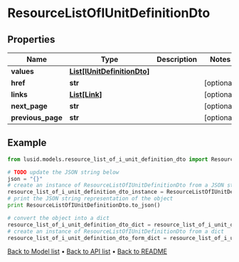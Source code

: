 # ResourceListOfIUnitDefinitionDto


## Properties
Name | Type | Description | Notes
------------ | ------------- | ------------- | -------------
**values** | [**List[IUnitDefinitionDto]**](IUnitDefinitionDto.md) |  | 
**href** | **str** |  | [optional] 
**links** | [**List[Link]**](Link.md) |  | [optional] 
**next_page** | **str** |  | [optional] 
**previous_page** | **str** |  | [optional] 

## Example

```python
from lusid.models.resource_list_of_i_unit_definition_dto import ResourceListOfIUnitDefinitionDto

# TODO update the JSON string below
json = "{}"
# create an instance of ResourceListOfIUnitDefinitionDto from a JSON string
resource_list_of_i_unit_definition_dto_instance = ResourceListOfIUnitDefinitionDto.from_json(json)
# print the JSON string representation of the object
print ResourceListOfIUnitDefinitionDto.to_json()

# convert the object into a dict
resource_list_of_i_unit_definition_dto_dict = resource_list_of_i_unit_definition_dto_instance.to_dict()
# create an instance of ResourceListOfIUnitDefinitionDto from a dict
resource_list_of_i_unit_definition_dto_form_dict = resource_list_of_i_unit_definition_dto.from_dict(resource_list_of_i_unit_definition_dto_dict)
```
[Back to Model list](../README.md#documentation-for-models) &#8226; [Back to API list](../README.md#documentation-for-api-endpoints) &#8226; [Back to README](../README.md)


